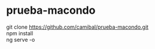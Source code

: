 # prueba-macondo
git clone https://github.com/camibal/prueba-macondo.git <br>
npm install <br>
ng serve -o
